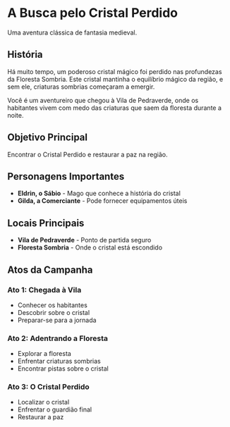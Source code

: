 # A Busca pelo Cristal Perdido

Uma aventura clássica de fantasia medieval.

## História

Há muito tempo, um poderoso cristal mágico foi perdido nas profundezas da Floresta Sombria. Este cristal mantinha o equilíbrio mágico da região, e sem ele, criaturas sombrias começaram a emergir.

Você é um aventureiro que chegou à Vila de Pedraverde, onde os habitantes vivem com medo das criaturas que saem da floresta durante a noite.

## Objetivo Principal

Encontrar o Cristal Perdido e restaurar a paz na região.

## Personagens Importantes

- **Eldrin, o Sábio** - Mago que conhece a história do cristal
- **Gilda, a Comerciante** - Pode fornecer equipamentos úteis

## Locais Principais

- **Vila de Pedraverde** - Ponto de partida seguro
- **Floresta Sombria** - Onde o cristal está escondido

## Atos da Campanha

### Ato 1: Chegada à Vila
- Conhecer os habitantes
- Descobrir sobre o cristal
- Preparar-se para a jornada

### Ato 2: Adentrando a Floresta
- Explorar a floresta
- Enfrentar criaturas sombrias
- Encontrar pistas sobre o cristal

### Ato 3: O Cristal Perdido
- Localizar o cristal
- Enfrentar o guardião final
- Restaurar a paz